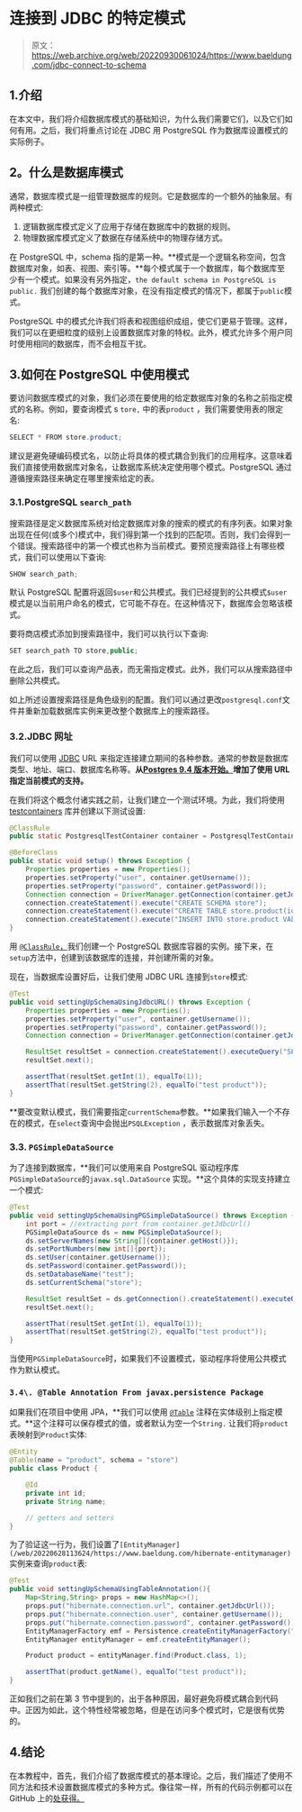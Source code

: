 # 连接到 JDBC 的特定模式

> 原文：<https://web.archive.org/web/20220930061024/https://www.baeldung.com/jdbc-connect-to-schema>

## 1.介绍

在本文中，我们将介绍数据库模式的基础知识，为什么我们需要它们，以及它们如何有用。之后，我们将重点讨论在 JDBC 用 PostgreSQL 作为数据库设置模式的实际例子。

## 2。什么是数据库模式

通常，数据库模式是一组管理数据库的规则。它是数据库的一个额外的抽象层。有两种模式:

1.  逻辑数据库模式定义了应用于存储在数据库中的数据的规则。
2.  物理数据库模式定义了数据在存储系统中的物理存储方式。

在 PostgreSQL 中，schema 指的是第一种。**模式是一个逻辑名称空间，包含数据库对象，如表、视图、索引等。**每个模式属于一个数据库，每个数据库至少有一个模式。如果没有另外指定，`the default schema in PostgreSQL is public.` 我们创建的每个数据库对象，在没有指定模式的情况下，都属于`public`模式。

PostgreSQL 中的模式允许我们将表和视图组织成组，使它们更易于管理。这样，我们可以在更细粒度的级别上设置数据库对象的特权。此外，模式允许多个用户同时使用相同的数据库，而不会相互干扰。

## 3.如何在 PostgreSQL 中使用模式

要访问数据库模式的对象，我们必须在要使用的给定数据库对象的名称之前指定模式的名称。例如，要查询模式 s `tore,` 中的表`product` ，我们需要使用表的限定名:

```java
SELECT * FROM store.product;
```

建议是避免硬编码模式名，以防止将具体的模式耦合到我们的应用程序。这意味着我们直接使用数据库对象名，让数据库系统决定使用哪个模式。PostgreSQL 通过遵循搜索路径来确定在哪里搜索给定的表。

### 3.1.PostgreSQL `search_path`

搜索路径是定义数据库系统对给定数据库对象的搜索的模式的有序列表。如果对象出现在任何(或多个)模式中，我们得到第一个找到的匹配项。否则，我们会得到一个错误。搜索路径中的第一个模式也称为当前模式。要预览搜索路径上有哪些模式，我们可以使用以下查询:

```java
SHOW search_path;
```

默认 PostgreSQL 配置将返回`$user`和公共模式。我们已经提到的公共模式`$user`模式是以当前用户命名的模式，它可能不存在。在这种情况下，数据库会忽略该模式。

要将商店模式添加到搜索路径中，我们可以执行以下查询:

```java
SET search_path TO store,public;
```

在此之后，我们可以查询产品表，而无需指定模式。此外，我们可以从搜索路径中删除公共模式。

如上所述设置搜索路径是角色级别的配置。我们可以通过更改`postgresql.conf`文件并重新加载数据库实例来更改整个数据库上的搜索路径。

### 3.2.JDBC 网址

我们可以使用 [JDBC](/web/20220628113624/https://www.baeldung.com/java-jdbc) URL 来指定连接建立期间的各种参数。通常的参数是数据库类型、地址、端口、数据库名称等。**从[Postgres 9.4 版本开始。](https://web.archive.org/web/20220628113624/https://jdbc.postgresql.org/documentation/94/connect.html#connection-parameters)增加了使用 URL 指定当前模式的支持。**

在我们将这个概念付诸实践之前，让我们建立一个测试环境。为此，我们将使用 [testcontainers](/web/20220628113624/https://www.baeldung.com/spring-boot-testcontainers-integration-test) 库并创建以下测试设置:

```java
@ClassRule
public static PostgresqlTestContainer container = PostgresqlTestContainer.getInstance();

@BeforeClass
public static void setup() throws Exception {
    Properties properties = new Properties();
    properties.setProperty("user", container.getUsername());
    properties.setProperty("password", container.getPassword());
    Connection connection = DriverManager.getConnection(container.getJdbcUrl(), properties);
    connection.createStatement().execute("CREATE SCHEMA store");
    connection.createStatement().execute("CREATE TABLE store.product(id SERIAL PRIMARY KEY, name VARCHAR(20))");
    connection.createStatement().execute("INSERT INTO store.product VALUES(1, 'test product')");
}
```

用 [`@ClassRule`，](/web/20220628113624/https://www.baeldung.com/junit-4-rules)我们创建一个 PostgreSQL 数据库容器的实例。接下来，在`setup`方法中，创建到该数据库的连接，并创建所需的对象。

现在，当数据库设置好后，让我们使用 JDBC URL 连接到`store`模式:

```java
@Test
public void settingUpSchemaUsingJdbcURL() throws Exception {
    Properties properties = new Properties();
    properties.setProperty("user", container.getUsername());
    properties.setProperty("password", container.getPassword());
    Connection connection = DriverManager.getConnection(container.getJdbcUrl().concat("&" + "currentSchema=store"), properties);

    ResultSet resultSet = connection.createStatement().executeQuery("SELECT * FROM product");
    resultSet.next();

    assertThat(resultSet.getInt(1), equalTo(1));
    assertThat(resultSet.getString(2), equalTo("test product"));
}
```

**要改变默认模式，我们需要指定`currentSchema`参数。**如果我们输入一个不存在的模式，在`select`查询中会抛出`PSQLException` ，表示数据库对象丢失。

### 3.3. `PGSimpleDataSource`

为了连接到数据库，**我们可以使用来自 PostgreSQL 驱动程序库`PGSimpleDataSource`的`javax.sql.DataSource` 实现。**这个具体的实现支持建立一个模式:

```java
@Test
public void settingUpSchemaUsingPGSimpleDataSource() throws Exception {
    int port = //extracting port from container.getJdbcUrl()
    PGSimpleDataSource ds = new PGSimpleDataSource();
    ds.setServerNames(new String[]{container.getHost()});
    ds.setPortNumbers(new int[]{port});
    ds.setUser(container.getUsername());
    ds.setPassword(container.getPassword());
    ds.setDatabaseName("test");
    ds.setCurrentSchema("store");

    ResultSet resultSet = ds.getConnection().createStatement().executeQuery("SELECT * FROM product");
    resultSet.next();

    assertThat(resultSet.getInt(1), equalTo(1));
    assertThat(resultSet.getString(2), equalTo("test product"));
}
```

当使用`PGSimpleDataSource`时，如果我们不设置模式，驱动程序将使用公共模式作为默认模式。

### `3.4\. @Table Annotation From javax.persistence Package`

如果我们在项目中使用 JPA，**我们可以使用 [`@Table`](/web/20220628113624/https://www.baeldung.com/jpa-entities) 注释在实体级别上指定模式。**这个注释可以保存模式的值，或者默认为空一个`String.` 让我们将`product` 表映射到`Product`实体:

```java
@Entity
@Table(name = "product", schema = "store")
public class Product {

    @Id
    private int id;
    private String name;

    // getters and setters
}
```

为了验证这一行为，我们设置了`[EntityManager](/web/20220628113624/https://www.baeldung.com/hibernate-entitymanager)` 实例来查询`product`表:

```java
@Test
public void settingUpSchemaUsingTableAnnotation(){
    Map<String,String> props = new HashMap<>();
    props.put("hibernate.connection.url", container.getJdbcUrl());
    props.put("hibernate.connection.user", container.getUsername());
    props.put("hibernate.connection.password", container.getPassword());
    EntityManagerFactory emf = Persistence.createEntityManagerFactory("postgresql_schema_unit", props);
    EntityManager entityManager = emf.createEntityManager();

    Product product = entityManager.find(Product.class, 1);

    assertThat(product.getName(), equalTo("test product"));
}
```

正如我们之前在第 3 节中提到的，出于各种原因，最好避免将模式耦合到代码中。正因为如此，这个特性经常被忽略，但是在访问多个模式时，它是很有优势的。

## 4.结论

在本教程中，首先，我们介绍了数据库模式的基本理论。之后，我们描述了使用不同方法和技术设置数据库模式的多种方式。像往常一样，所有的代码示例都可以在 GitHub 上的[处获得。](https://web.archive.org/web/20220628113624/https://github.com/eugenp/tutorials/tree/master/persistence-modules/java-jpa-3)
